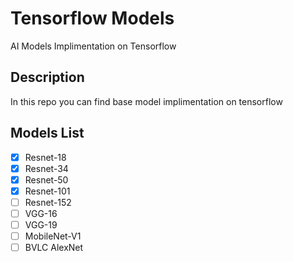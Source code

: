 # Tensorflow Models
AI Models Implimentation on Tensorflow

## Description
In this repo you can find base model implimentation on tensorflow

## Models List
- [x] Resnet-18
- [x] Resnet-34
- [x] Resnet-50
- [x] Resnet-101
- [ ] Resnet-152
- [ ] VGG-16
- [ ] VGG-19
- [ ] MobileNet-V1
- [ ] BVLC AlexNet
